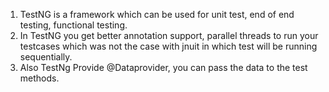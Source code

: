 1. TestNG is a framework which can be used for unit test, end of end testing, functional testing. 
2. In TestNG you get better annotation support, parallel threads to run your testcases which was not the case with jnuit in which test will be running sequentially.
3. Also TestNg Provide @Dataprovider, you can pass the data to the test methods.